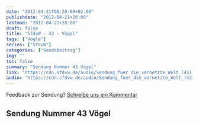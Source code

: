 ```yaml
---
date: "2012-04-21T00:20:00+02:00"
publishdate: "2012-04-21+20:00"
lastmod: "2012-04-21+20:00"
draft: false
title: "SfdvW - 43 - Vögel"
tags: ["Vögle"]
series: ["SfdvW"]
categories: ["Sendebeitrag"]
img: ""
toc: false
summary: "Sendung Nummer 43 Vögel"
link: "https://cdn.sfdvw.de/audio/Sendung_fuer_die_vernetzte_Welt_(43)_2012_04_21_Vögel.mp3"
audio: "https://cdn.sfdvw.de/audio/Sendung_fuer_die_vernetzte_Welt_(43)_2012_04_21_Vögel.mp3"
---
```


<div align="center" id="example"></div>
<script src="https://cdn.podlove.org/web-player/embed.js"></script>

Feedback zur Sendung?
[Schreibe uns ein Kommentar](mailto:SfdvW@radiocorax.de)

## Sendung Nummer 43 Vögel

<script>
  podlovePlayer('#example', '/blog/sfdvw43.json');
</script>

